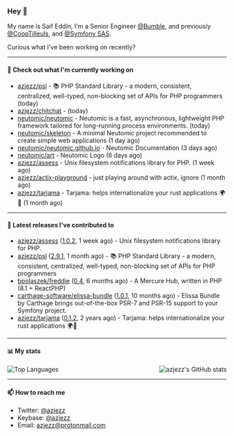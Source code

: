 ### Hey 👋

My name is Saif Eddin, I'm a Senior Engineer [@Bumble](https://bumble.com/), and previously [@CoopTilleuls](https://les-tilleuls.coop/en), and [@Symfony SAS](https://symfony.com). 

Curious what I've been working on recently?

---

#### 👷 Check out what I'm currently working on

- [azjezz/psl](https://github.com/azjezz/psl) - 📚 PHP Standard Library - a modern, consistent, centralized, well-typed, non-blocking set of APIs for PHP programmers (today)
- [azjezz/chitchat](https://github.com/azjezz/chitchat) -  (today)
- [neutomic/neutomic](https://github.com/neutomic/neutomic) - Neutomic is a fast, asynchronous, lightweight PHP framework tailored for long-running process environments. (today)
- [neutomic/skeleton](https://github.com/neutomic/skeleton) - A minimal Neutomic project recommended to create simple web applications (1 day ago)
- [neutomic/neutomic.github.io](https://github.com/neutomic/neutomic.github.io) - Neutomic Documentation (3 days ago)
- [neutomic/art](https://github.com/neutomic/art) - Neutomic Logo (6 days ago)
- [azjezz/assess](https://github.com/azjezz/assess) - Unix filesystem notifications library for PHP. (1 week ago)
- [azjezz/actix-playground](https://github.com/azjezz/actix-playground) - just playing around with actix, ignore (1 month ago)
- [azjezz/tarjama](https://github.com/azjezz/tarjama) - Tarjama: helps internationalize your rust applications 🌍🦀 (1 month ago)

---

#### 🔭 Latest releases I've contributed to

- [azjezz/assess](https://github.com/azjezz/assess) ([1.0.2](https://github.com/azjezz/assess/releases/tag/1.0.2), 1 week ago) - Unix filesystem notifications library for PHP.
- [azjezz/psl](https://github.com/azjezz/psl) ([2.9.1](https://github.com/azjezz/psl/releases/tag/2.9.1), 1 month ago) - 📚 PHP Standard Library - a modern, consistent, centralized, well-typed, non-blocking set of APIs for PHP programmers
- [bpolaszek/freddie](https://github.com/bpolaszek/freddie) ([0.4](https://github.com/bpolaszek/freddie/releases/tag/0.4), 6 months ago) - A Mercure Hub, written in PHP (8.1 &#43; ReactPHP)
- [carthage-software/elissa-bundle](https://github.com/carthage-software/elissa-bundle) ([1.0.1](https://github.com/carthage-software/elissa-bundle/releases/tag/1.0.1), 10 months ago) - Elissa Bundle by Carthage brings out-of-the-box PSR-7 and PSR-15 support to your Symfony project.
- [azjezz/tarjama](https://github.com/azjezz/tarjama) ([0.1.2](https://github.com/azjezz/tarjama/releases/tag/0.1.2), 2 years ago) - Tarjama: helps internationalize your rust applications 🌍🦀

---

#### 📊 My stats

<img align="right" alt="azjezz's GitHub stats" src="https://github-readme-stats.vercel.app/api?username=azjezz&count_private=1&show_icons=true&" />

![Top Languages](https://github-readme-stats.vercel.app/api/top-langs/?username=azjezz)

---

#### 📫 How to reach me

- Twitter: [@azjezz](https://twitter.com/azjezz)
- Keybase: [@azjezz](https://keybase.io/azjezz)
- Email: [azjezz@protonmail.com](mailto://azjezz@protonmail.com)
